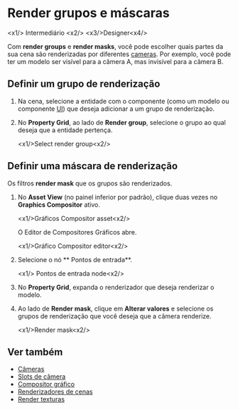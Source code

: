 # Render grupos e máscaras

<x1\/> Intermediário <x2\/>
<x3\/>Designer<x4\/>

Com **render groups** e **render masks**, você pode escolher quais partes da sua cena são renderizadas por diferentes [cameras](../cameras/index.md). Por exemplo, você pode ter um modelo ser visível para a câmera A, mas invisível para a câmera B.

## Definir um grupo de renderização

1. Na cena, selecione a entidade com o componente (como um modelo ou componente [UI](../../ui/add-a-ui-to-a-scene.md)) que deseja adicionar a um grupo de renderização.

2. No **Property Grid**, ao lado de **Render group**, selecione o grupo ao qual deseja que a entidade pertença.

   <x1\/>Select render group<x2\/>

## Definir uma máscara de renderização

Os filtros **render mask** que os grupos são renderizados.

1. No **Asset View** (no painel inferior por padrão), clique duas vezes no **Graphics Compositor** ativo.

   <x1\/>Gráficos Compositor asset<x2\/>

   O Editor de Compositores Gráficos abre.

   <x1\/>Gráfico Compositor editor<x2\/>

2. Selecione o nó ** Pontos de entrada**.

   <x1\/> Pontos de entrada node<x2\/>

3. No **Property Grid**, expanda o renderizador que deseja renderizar o modelo.

4. Ao lado de **Render mask**, clique em **Alterar valores** e selecione os grupos de renderização que você deseja que a câmera renderize.

   <x1\/>Render mask<x2\/>

## Ver também

* [Câmeras](../cameras/index.md)
* [Slots de câmera](../cameras/camera-slots.md)
* [Compositor gráfico](index.md)
* [Renderizadores de cenas](scene-renderers.md)
* [Render texturas](render-textures.md)